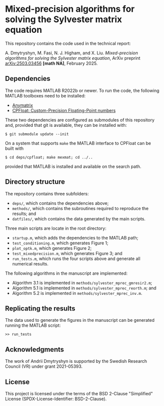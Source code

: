 # Mixed-precision algorithms for solving the Sylvester matrix equation

This repository contains the code used in the technical report:

A. Dmytryshyn, M. Fasi, N. J. Higham, and X. Liu. *Mixed-precision algorithms for solving the Sylvester matrix equation*, ArXiv preprint [arXiv:2503.03456](https://doi.org/10.48550/arXiv.2503.03456) **[math NA]**, February 2025.

## Dependencies

The code requires MATLAB R2022b or newer. To run the code, the following MATLAB toolboxes need to be installed:

- [Anymatrix](https://github.com/north-numerical-computing/anymatrix)
- [CPFloat: Custom-Precision Floating-Point numbers](github.com/north-numerical-computing/cpfloat)

These two dependencies are configured as submodules of this repository and, provided that git is available, they can be installed with:
```
$ git submodule update --init
```
On a system that supports `make` the MATLAB interface to CPFloat can be built with
```
$ cd deps/cpfloat; make mexmat; cd ../..
```
provided that MATLAB is installed and available on the search path.

## Directory structure

The repository contains three subfolders:

- `deps/`, which contains the dependencies above;
- `methods/`, which contains the subroutines required to reproduce the results; and
- `datfiles/`, which contains the data generated by the main scripts.

Three main scripts are locate in the root directory:

- `startup.m`, which adds the dependencies to the MATLAB path;
- `test_conditioning.m`, which generates Figure 1;
- `plot_optk.m`, which generates Figure 2;
- `test_mixedprecision.m`, which generates Figure 3; and
- `run_tests.m`, which runs the four scripts above and generate all numerical results.

The following algorithms in the manuscript are implemented:

- Algorithm 3.1 is implemented in `methods/sylvester_mprec_gmresir2.m`;
- Algorithm 5.1 is implemented in `methods/sylvester_mprec_reorth.m`; and
- Algorithm 5.2 is implemented in `methods/sylvester_mprec_inv.m`.

## Replicating the results

The data used to generate the figures in the manuscript can be generated running the MATLAB script:

```
>> run_tests
```

## Acknowledgments

The work of Andrii Dmytryshyn is supported by the Swedish Research Council (VR) under grant 2021-05393.

## License

This project is licensed under the terms of the BSD 2-Clause "Simplified" License (SPDX-License-Identifier: BSD-2-Clause).
